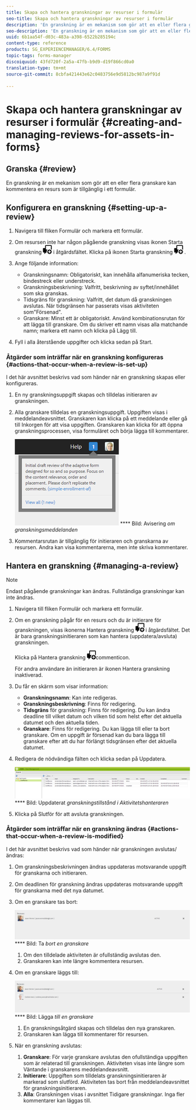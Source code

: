 ```yaml
---
title: Skapa och hantera granskningar av resurser i formulär
seo-title: Skapa och hantera granskningar av resurser i formulär
description: 'En granskning är en mekanism som gör att en eller flera granskare kan kommentera en resurs som är tillgänglig i ett formulär. '
seo-description: 'En granskning är en mekanism som gör att en eller flera granskare kan kommentera en resurs som är tillgänglig i ett formulär. '
uuid: 6b1aa54f-d03c-483a-a398-6522b285194c
content-type: reference
products: SG_EXPERIENCEMANAGER/6.4/FORMS
topic-tags: forms-manager
discoiquuid: 43fd720f-2a5a-47fb-b9d9-d19f866cd0a0
translation-type: tm+mt
source-git-commit: 8cbfa421443e62c0483756e9d5812bc987a9f91d

---
```



# Skapa och hantera granskningar av resurser i formulär {#creating-and-managing-reviews-for-assets-in-forms}

## Granska {#review}

En granskning är en mekanism som gör att en eller flera granskare kan kommentera en resurs som är tillgänglig i ett formulär.

## Konfigurera en granskning {#setting-up-a-review}

1. Navigera till fliken Formulär och markera ett formulär.
1. Om resursen inte har någon pågående granskning visas ikonen Starta granskning ![aem6forms_review_chat_comment](assets/aem6forms_review_chat_comment.png) i åtgärdsfältet. Klicka på ikonen Starta granskning ![aem6forms_review_chat_comment](assets/aem6forms_review_chat_comment.png) .
1. Ange följande information:

   * Granskningsnamn: Obligatoriskt, kan innehålla alfanumeriska tecken, bindestreck eller understreck.
   * Granskningsbeskrivning: Valfritt, beskrivning av syftet/innehållet som ska granskas.
   * Tidsgräns för granskning: Valfritt, det datum då granskningen avslutas. När tidsgränsen har passerats visas aktiviteten som&quot;Försenad&quot;.
   * Granskare: Minst ett är obligatoriskt. Använd kombinationsrutan för att lägga till granskare. Om du skriver ett namn visas alla matchande namn; markera ett namn och klicka på Lägg till.

1. Fyll i alla återstående uppgifter och klicka sedan på Start.

### Åtgärder som inträffar när en granskning konfigureras {#actions-that-occur-when-a-review-is-set-up}

I det här avsnittet beskrivs vad som händer när en granskning skapas eller konfigureras.

1. En ny granskningsuppgift skapas och tilldelas initieraren av granskningen.
1. Alla granskare tilldelas en granskningsuppgift. Uppgiften visas i meddelandeavsnittet. Granskaren kan klicka på ett meddelande eller gå till Inkorgen för att visa uppgiften. Granskaren kan klicka för att öppna granskningsprocessen, visa formuläret och börja lägga till kommentarer.

   ![Aviseringsvarning för granskare](assets/noti.png)
   **** Bild: Avisering *om granskningsmeddelanden*

1. Kommentarsrutan är tillgänglig för initieraren och granskarna av resursen. Andra kan visa kommentarerna, men inte skriva kommentarer.

## Hantera en granskning {#managing-a-review}

>[!NOTE]
>
>Endast pågående granskningar kan ändras. Fullständiga granskningar kan inte ändras.

1. Navigera till fliken Formulär och markera ett formulär.

1. Om en granskning pågår för en resurs och du är initierare för granskningen, visas ikonerna Hantera granskning ![aem6forms_review_chat_comment](assets/aem6forms_review_chat_comment.png) i åtgärdsfältet. Det är bara granskningsinitieraren som kan hantera (uppdatera/avsluta) granskningen.

   Klicka på Hantera granskning ![aem6forms_review_chat_](assets/aem6forms_review_chat_comment.png)commenticon.

   För andra användare än initieraren är ikonen Hantera granskning inaktiverad.

1. Du får en skärm som visar information:

   * **Granskningsnamn**: Kan inte redigeras.
   * **Granskningsbeskrivning**: Finns för redigering.
   * **Tidsgräns** för granskning: Finns för redigering. Du kan ändra deadline till vilket datum och vilken tid som helst efter det aktuella datumet och den aktuella tiden.
   * **Granskare**: Finns för redigering. Du kan lägga till eller ta bort granskare. Om en uppgift är försenad kan du bara lägga till granskare efter att du har förlängt tidsgränsen efter det aktuella datumet.

1. Redigera de nödvändiga fälten och klicka sedan på Uppdatera.

   ![Granska uppdaterat läge i Aktivitetshanteraren](assets/tskmgr.png)
   **** Bild: Uppdaterat *granskningstillstånd i Aktivitetshanteraren*

1. Klicka på Slutför för att avsluta granskningen.

### Åtgärder som inträffar när en granskning ändras {#actions-that-occur-when-a-review-is-modified}

I det här avsnittet beskrivs vad som händer när granskningen avslutas/ändras:

1. Om granskningsbeskrivningen ändras uppdateras motsvarande uppgift för granskarna och initieraren.
1. Om deadlinen för granskning ändras uppdateras motsvarande uppgift för granskarna med det nya datumet.

1. Om en granskare tas bort:

   ![Ta bort en granskare](assets/removeduser.png)
   **** Bild: Ta *bort en granskare*

   1. Om den tilldelade aktiviteten är ofullständig avslutas den.
   1. Granskaren kan inte längre kommentera resursen.

1. Om en granskare läggs till:

   ![Lägga till en granskare](assets/addedreviewer.png)
   **** Bild: Lägga *till en granskare*

   1. En granskningsåtgärd skapas och tilldelas den nya granskaren.
   1. Granskaren kan lägga till kommentarer för resursen.

1. När en granskning avslutas:

   1. **Granskare**: För varje granskare avslutas den ofullständiga uppgiften som är relaterad till granskningen. Aktiviteten visas inte längre som Väntande i granskarens meddelandeavsnitt.
   1. **Initierare**: Uppgiften som tilldelats granskningsinitieraren är markerad som slutförd. Aktiviteten tas bort från meddelandeavsnittet för granskningsinitieraren.
   1. **Alla**: Granskningen visas i avsnittet Tidigare granskningar. Inga fler kommentarer kan läggas till.


